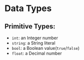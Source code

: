 # Data Types

## Primitive Types:
- `int`: an Integer number
- `string`: a String literal
- `bool`: a Boolean value(`true`/`false`)
- `float`: a Decimal number